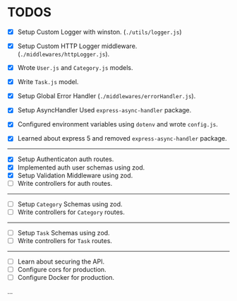 # TODOS

- [x] Setup Custom Logger with winston. (`./utils/logger.js`)
- [x] Setup Custom HTTP Logger middleware. (`./middlewares/httpLogger.js`).

- [x] Wrote `User.js` and `Category.js` models.
- [x] Write `Task.js` model.

- [x] Setup Global Error Handler (`./middlewares/errorHandler.js`).
- [x] Setup AsyncHandler Used `express-async-handler` package.
- [x] Configured environment variables using `dotenv` and wrote `config.js`.
- [x] Learned about express 5 and removed `express-async-handler` package.

---

- [x] Setup Authenticaton auth routes.
- [x] Implemented auth user schemas using zod.
- [x] Setup Validation Middleware using zod.
- [ ] Write controllers for auth routes.

---

- [ ] Setup `Category` Schemas using zod.
- [ ] Write controllers for `Category` routes.

---

- [ ] Setup `Task` Schemas using zod.
- [ ] Write controllers for `Task` routes.

---

- [ ] Learn about securing the API.
- [ ] Configure cors for production.
- [ ] Configure Docker for production.

...
